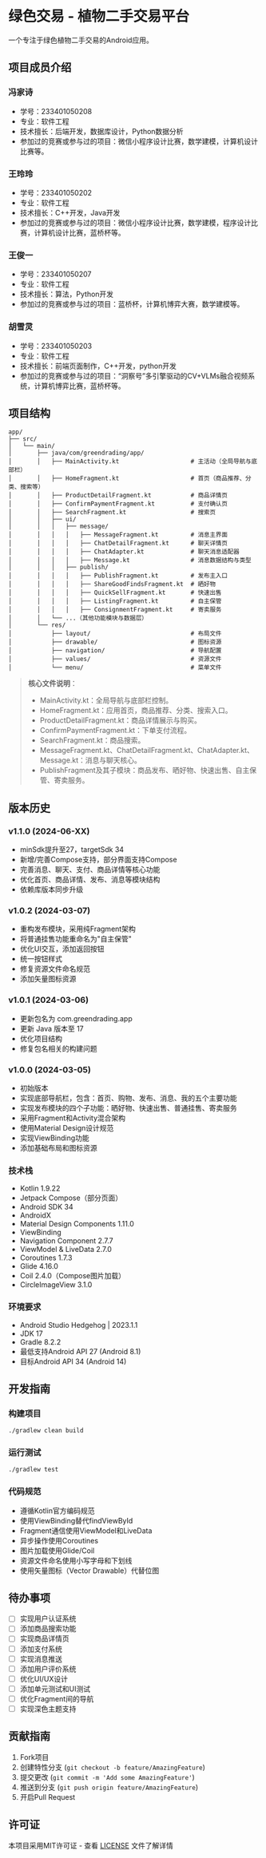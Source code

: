 # 绿色交易 - 植物二手交易平台

一个专注于绿色植物二手交易的Android应用。

## 项目成员介绍
### 冯家诗
- 学号：233401050208
- 专业：软件工程
- 技术擅长：后端开发，数据库设计，Python数据分析
- 参加过的竞赛或参与过的项目：微信小程序设计比赛，数学建模，计算机设计比赛等。
### 王玲玲
- 学号：233401050202
- 专业：软件工程
- 技术擅长：C++开发，Java开发
- 参加过的竞赛或参与过的项目：微信小程序设计比赛，数学建模，程序设计比赛，计算机设计比赛，蓝桥杯等。
### 王俊一
- 学号：233401050207
- 专业：软件工程
- 技术擅长：算法，Python开发
- 参加过的竞赛或参与过的项目：蓝桥杯，计算机博弈大赛，数学建模等。
### 胡雪灵
- 学号：233401050203
- 专业：软件工程
- 技术擅长：前端页面制作，C++开发，python开发
- 参加过的竞赛或参与过的项目：“洞察号”多引擎驱动的CV+VLMs融合视频系统，计算机博弈比赛，蓝桥杯等。

## 项目结构

```
app/
├── src/
│   └── main/
│       ├── java/com/greendrading/app/
│       │   ├── MainActivity.kt                    # 主活动（全局导航与底部栏）
│       │   ├── HomeFragment.kt                    # 首页（商品推荐、分类、搜索等）
│       │   ├── ProductDetailFragment.kt           # 商品详情页
│       │   ├── ConfirmPaymentFragment.kt          # 支付确认页
│       │   ├── SearchFragment.kt                  # 搜索页
│       │   ├── ui/
│       │   │   ├── message/
│       │   │   │   ├── MessageFragment.kt         # 消息主界面
│       │   │   │   ├── ChatDetailFragment.kt      # 聊天详情页
│       │   │   │   ├── ChatAdapter.kt             # 聊天消息适配器
│       │   │   │   ├── Message.kt                 # 消息数据结构与类型
│       │   │   ├── publish/
│       │   │   │   ├── PublishFragment.kt         # 发布主入口
│       │   │   │   ├── ShareGoodFindsFragment.kt  # 晒好物
│       │   │   │   ├── QuickSellFragment.kt       # 快速出售
│       │   │   │   ├── ListingFragment.kt         # 自主保管
│       │   │   │   ├── ConsignmentFragment.kt     # 寄卖服务
│       │   └── ...（其他功能模块与数据层）
│       └── res/
│           ├── layout/                            # 布局文件
│           ├── drawable/                          # 图标资源
│           ├── navigation/                        # 导航配置
│           ├── values/                            # 资源文件
│           └── menu/                              # 菜单文件
```

> **核心文件说明**：
> - MainActivity.kt：全局导航与底部栏控制。
> - HomeFragment.kt：应用首页，商品推荐、分类、搜索入口。
> - ProductDetailFragment.kt：商品详情展示与购买。
> - ConfirmPaymentFragment.kt：下单支付流程。
> - SearchFragment.kt：商品搜索。
> - MessageFragment.kt、ChatDetailFragment.kt、ChatAdapter.kt、Message.kt：消息与聊天核心。
> - PublishFragment及其子模块：商品发布、晒好物、快速出售、自主保管、寄卖服务。

## 版本历史

### v1.1.0 (2024-06-XX)
- minSdk提升至27，targetSdk 34
- 新增/完善Compose支持，部分界面支持Compose
- 完善消息、聊天、支付、商品详情等核心功能
- 优化首页、商品详情、发布、消息等模块结构
- 依赖库版本同步升级

### v1.0.2 (2024-03-07)
- 重构发布模块，采用纯Fragment架构
- 将普通挂售功能重命名为"自主保管"
- 优化UI交互，添加返回按钮
- 统一按钮样式
- 修复资源文件命名规范
- 添加矢量图标资源

### v1.0.1 (2024-03-06)
- 更新包名为 com.greendrading.app
- 更新 Java 版本至 17
- 优化项目结构
- 修复包名相关的构建问题

### v1.0.0 (2024-03-05)
- 初始版本
- 实现底部导航栏，包含：首页、购物、发布、消息、我的五个主要功能
- 实现发布模块的四个子功能：晒好物、快速出售、普通挂售、寄卖服务
- 采用Fragment和Activity混合架构
- 使用Material Design设计规范
- 实现ViewBinding功能
- 添加基础布局和图标资源

### 技术栈
- Kotlin 1.9.22
- Jetpack Compose（部分页面）
- Android SDK 34
- AndroidX
- Material Design Components 1.11.0
- ViewBinding
- Navigation Component 2.7.7
- ViewModel & LiveData 2.7.0
- Coroutines 1.7.3
- Glide 4.16.0
- Coil 2.4.0（Compose图片加载）
- CircleImageView 3.1.0

### 环境要求
- Android Studio Hedgehog | 2023.1.1
- JDK 17
- Gradle 8.2.2
- 最低支持Android API 27 (Android 8.1)
- 目标Android API 34 (Android 14)

## 开发指南

### 构建项目
```bash
./gradlew clean build
```

### 运行测试
```bash
./gradlew test
```

### 代码规范
- 遵循Kotlin官方编码规范
- 使用ViewBinding替代findViewById
- Fragment通信使用ViewModel和LiveData
- 异步操作使用Coroutines
- 图片加载使用Glide/Coil
- 资源文件命名使用小写字母和下划线
- 使用矢量图标（Vector Drawable）代替位图

## 待办事项
- [ ] 实现用户认证系统
- [ ] 添加商品搜索功能
- [ ] 实现商品详情页
- [ ] 添加支付系统
- [ ] 实现消息推送
- [ ] 添加用户评价系统
- [ ] 优化UI/UX设计
- [ ] 添加单元测试和UI测试
- [ ] 优化Fragment间的导航
- [ ] 实现深色主题支持

## 贡献指南
1. Fork项目
2. 创建特性分支 (`git checkout -b feature/AmazingFeature`)
3. 提交更改 (`git commit -m 'Add some AmazingFeature'`)
4. 推送到分支 (`git push origin feature/AmazingFeature`)
5. 开启Pull Request

## 许可证
本项目采用MIT许可证 - 查看 [LICENSE](LICENSE) 文件了解详情 

